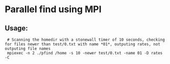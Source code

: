 # Parallel find using MPI

## Usage:

     # Scanning the homedir with a stonewall timer of 10 seconds, checking for files newer than test/0.txt with name *01*, outputing rates, not outputing file names
     mpiexec -n 2 ./pfind /home -s 10 -newer test/0.txt -name 01 -D rates -C


